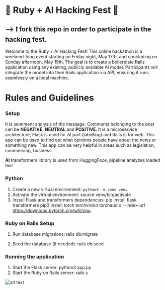 # 🤖 Ruby + AI Hacking Fest 🤖
## --> ❗️ fork this repo in order to participate in the hacking fest.

Welcome to the Ruby + AI Hacking Fest! This online hackathon is a weekend-long event starting on Friday night, May 17th, and concluding on Sunday afternoon, May 19th. The goal is to create a boilerplate Rails application using any existing, publicly available AI model. Participants will integrate the model into their Rails application via API, ensuring it runs seamlessly on a local machine.

# Rules and Guidelines
### Setup
It is sentiment analysis of the message. Comments belonging to the post can be **NEGATIVE**, **NEUTRAL** and **POSITIVE**. It is a microservice architecture, Flask is used for AI part (labelling) and Rails is for web. This app can be used to find out what opinions people have about the news or something new. This app can be very helpful in areas such as legislation, commersing, business.

**AI**
transformers library is used from HuggingFace, pipeline analyzes loaded text

### Python
1. Create a new virtual environment:
```python3 -m venv venv```
2. Activate the virtual environment:
source venv/bin/activate
3. Install Flask and transformers dependencies:
pip install flask transformers
pip3 install torch torchvision torchaudio --index-url https://download.pytorch.org/whl/cpu


### Ruby on Rails Setup

1. Run database migrations:
rails db:migrate 

2. Seed the database (if needed):
rails db:seed

### Running the application
1. Start the Flask server:
python3 app.py
2. Start the Ruby on Rails server:
rails s

![alt text](image.png)

